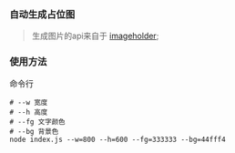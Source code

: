 ### 自动生成占位图
> 生成图片的api来自于 [imageholder](https://tool.lu/imageholder/);

### 使用方法

命令行
```shell
# --w 宽度
# --h 高度
# --fg 文字颜色
# --bg 背景色
node index.js --w=800 --h=600 --fg=333333 --bg=44fff4 
```
